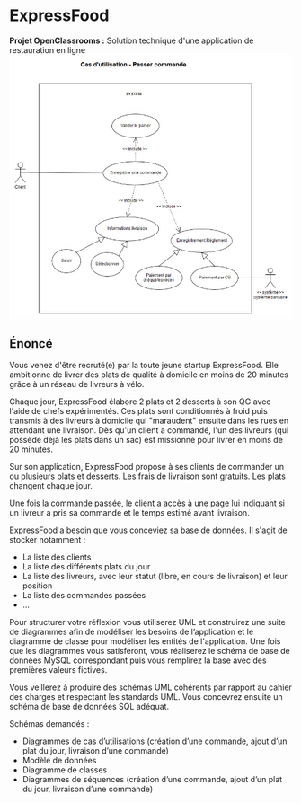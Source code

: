 # ExpressFood
__Projet OpenClassrooms :__ Solution technique d'une application de restauration en ligne  
![UML - Use Case](https://github.com/percevalseb1309/ExpressFood/blob/master/2-passerCommande/useCase.jpg)

## Énoncé

Vous venez d'être recruté(e) par la toute jeune startup ExpressFood. Elle ambitionne de livrer des plats de qualité à domicile en moins de 20 minutes grâce à un réseau de livreurs à vélo.

Chaque jour, ExpressFood élabore 2 plats et 2 desserts à son QG avec l'aide de chefs expérimentés. Ces plats sont conditionnés à froid puis transmis à des livreurs à domicile qui "maraudent" ensuite dans les rues en attendant une livraison. Dès qu'un client a commandé, l'un des livreurs (qui possède déjà les plats dans un sac) est missionné pour livrer en moins de 20 minutes.

Sur son application, ExpressFood propose à ses clients de commander un ou plusieurs plats et desserts. Les frais de livraison sont gratuits. Les plats changent chaque jour.

Une fois la commande passée, le client a accès à une page lui indiquant si un livreur a pris sa commande et le temps estimé avant livraison.

ExpressFood a besoin que vous conceviez sa base de données. Il s'agit de stocker notamment :
*   La liste des clients
*   La liste des différents plats du jour
*   La liste des livreurs, avec leur statut (libre, en cours de livraison) et leur position
*   La liste des commandes passées
*   ...

Pour structurer votre réflexion vous utiliserez UML et construirez une suite de diagrammes afin de modéliser les besoins de l’application et le diagramme de classe pour modéliser les entités de l'application. Une fois que les diagrammes vous satisferont, vous réaliserez le schéma de base de données MySQL correspondant puis vous remplirez la base avec des premières valeurs fictives.

Vous veillerez à produire des schémas UML cohérents par rapport au cahier des charges et respectant les standards UML. Vous concevrez ensuite un schéma de base de données SQL adéquat.

Schémas demandés :
*   Diagrammes de cas d’utilisations (création d’une commande, ajout d’un plat du jour, livraison d’une commande)
*   Modèle de données
*   Diagramme de classes
*   Diagrammes de séquences (création d’une commande, ajout d’un plat du jour, livraison d’une commande)
